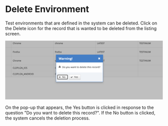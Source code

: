 # Delete Environment

Test environments that are defined in the system can be deleted. Click on the Delete icon for the record that is wanted to be deleted from the listing screen.

![](../../../.gitbook/assets/TestEnvironment-Delete.png)

&#x20;

On the pop-up that appears, the Yes button is clicked in response to the question "Do you want to delete this record?". If the No button is clicked, the system cancels the deletion process.&#x20;
